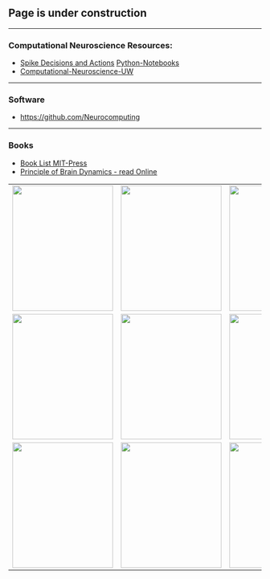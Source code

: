 
## Page is under construction

------------------

### Computational Neuroscience Resources:
* [Spike Decisions and Actions](http://www.cvr.yorku.ca/webpages/spikes.pdf) [Python-Notebooks](https://github.com/Ddfulton/neuroscience-notebooks)
* [Computational-Neuroscience-UW](https://github.com/ConscioX/Computational-Neuroscience-UW)

-----------------------

### Software
* https://github.com/Neurocomputing

----------------

### Books

* [Book List MIT-Press](https://mitpress.mit.edu/category/series/computational-neuroscience)
* [Principle of Brain Dynamics - read Online](http://cognet.mit.edu/book/principles-of-brain-dynamics)

|   |   |   |   |
| --- | --- | --- | --- |
|<img src = "https://images-na.ssl-images-amazon.com/images/I/51FJ5q-6IiL._SX350_BO1,204,203,200_.jpg" width="200" height="250" /> | <img src = "https://mitpress.mit.edu/sites/default/files/imagecache/booklist_default/9780262514200.jpg" width="200" height="250" />  |<img src = "https://mitpress.mit.edu/sites/default/files/imagecache/booklist_default/9780262541855.jpg" width="200" height="250" /> | <img src = "https://mitpress.mit.edu/sites/default/files/imagecache/booklist_default/9780262028615.jpg" width="200" height="250" />| 
|<img src = "https://mitpress.mit.edu/sites/default/files/imagecache/booklist_default/9780262034968_1.jpg" width="200" height="250" /> | <img src = "https://mitpress.mit.edu/sites/default/files/imagecache/booklist_default/9780262034722.jpg" width="200" height="250" />  |<img src = "https://mitpress.mit.edu/sites/default/files/imagecache/booklist_default/9780262017640.jpg" width="200" height="250" /> |<img src = "https://mitpress.mit.edu/sites/default/files/imagecache/booklist_default/9780262013277.jpg" width="200" height="250" />|
|<img src = "https://mitpress.mit.edu/sites/default/files/imagecache/booklist_default/9780262550604.jpg" width="200" height="250" /> | <img src = "https://mitpress.mit.edu/sites/default/files/imagecache/booklist_default/9780262650601.jpg" width="200" height="250" />  |<img src = "https://mitpress.mit.edu/sites/default/files/imagecache/booklist_default/9780262681087.jpg" width="200" height="250" /> | <img src = "https://mitpress.mit.edu/sites/default/files/imagecache/booklist_default/9780262193566.jpg" width="200" height="250" />|  
















